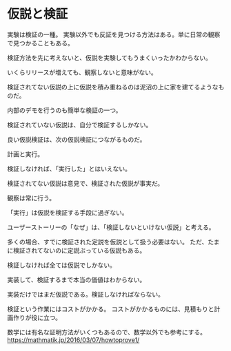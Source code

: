 # 仮説と検証

実験は検証の一種。
実験以外でも反証を見つける方法はある。単に日常の観察で見つかることもある。

検証方法を先に考えないと、仮説を実験してもうまくいったかわからない。

いくらリリースが増えても、観察しないと意味がない。

検証されてない仮説の上に仮説を積み重ねるのは泥沼の上に家を建てるようなものだ。

内部のデモを行うのも簡単な検証の一つ。

検証されていない仮説は、自分で検証するしかない。

良い仮説検証は、次の仮説検証につながるものだ。

計画と実行。

検証しなければ、「実行した」とはいえない。

検証されてない仮説は意見で、検証された仮説が事実だ。

観察は常に行う。

「実行」は仮説を検証する手段に過ぎない。

ユーザーストーリーの「なぜ」は、「検証しないといけない仮説」と考える。

多くの場合、すでに検証された定説を仮説として扱う必要はない。
ただ、たまに検証されてないのに定説ぶっている仮説もある。

検証しなければ全ては仮説でしかない。

実装して、検証するまで本当の価値はわからない。

実装だけではまだ仮説である。検証しなければならない。

検証という作業にはコストがかかる。
コストがかかるものには、見積もりと計画作りが役に立つ。

数学には有名な証明方法がいくつもあるので、数学以外でも参考にする。
https://mathmatik.jp/2016/03/07/howtoprove1/
